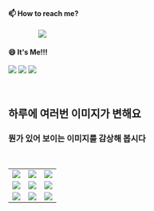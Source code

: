 #### 📫 How to reach me?
<a href="mailto:thquddnr123@gmail.com">
    <img 
        src="https://img.shields.io/badge/Gmail-d14836?style=flat-square&logo=Gmail&logoColor=white&link=mailto:thquddnr123@gmail.com"
        style="height : auto; margin-left : 60px; margin-right : 60px;"/>
</a>

#### 😄 It's Me!!!

<a href="https://cybecho.notion.site/SBU-s-Archives-854ccd3338c2456a867956f26143998a" target="_blank"><img src="https://img.shields.io/badge/Portfolio-303030?style=for-the-badge&logo=Notion&logoColor=white"/></a>
<a href="https://www.instagram.com/junk_warrior_vintage/" target="_blank"><img src="https://img.shields.io/badge/@junk_warrir_vintage-E4405F?style=for-the-badge&logo=Instagram&logoColor=white"/></a>
<a href="https://www.behance.net/thquddnr125654" target="_blank"><img src="https://img.shields.io/badge/Behance-1769FF?style=for-the-badge&logo=Behance&logoColor=white"/></a>

</br>

## 하루에 여러번 이미지가 변해요
### 뭔가 있어 보이는 이미지를 감상해 봅시다

<!--
마크업 바로보기 사이트
https://dillinger.io/ 
-->
 <br/> <table>
<tr>
<td><a href='https://www.naver.com'><img src='https://www.random-art.org/img/large/416670.jpg'></a></td>
<td><a href='https://github.com/HelloZOOO'><img src='https://www.random-art.org/img/large/417487.jpg'></a></td>
<td><a href='https://www.naver.com'><img src='https://www.random-art.org/img/large/416205.jpg'></a></td>
</tr>
<tr>
<td><a href='https://www.naver.com'><img src='https://www.random-art.org/img/large/415639.jpg'></a></td>
<td><a href='https://github.com/HelloZOOO'><img src='https://www.random-art.org/img/large/416376.jpg'></a></td>
<td><a href='https://github.com/HelloZOOO'><img src='https://www.random-art.org/img/large/416000.jpg'></a></td>
</tr>
<tr>
<td><a href='https://github.com/HelloZOOO'><img src='https://www.random-art.org/img/large/417220.jpg'></a></td>
<td><a href='https://www.google.com'><img src='https://www.random-art.org/img/large/417089.jpg'></a></td>
<td><a href='https://www.naver.com'><img src='https://www.random-art.org/img/large/417064.jpg'></a></td>
</tr>
</table>
